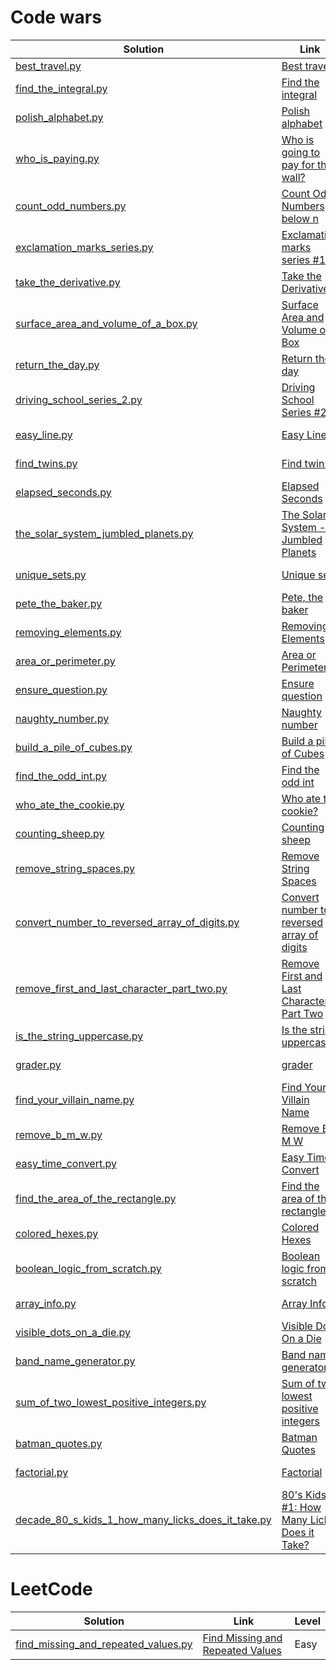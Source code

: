 # Code wars

| Solution                                                                                                                         | Link                                                                                                              | Level |
|----------------------------------------------------------------------------------------------------------------------------------|-------------------------------------------------------------------------------------------------------------------|-------|
| [best_travel.py](./src/code_problems/code_wars/best_travel.py)                                                                   | [Best travel](https://www.codewars.com/kata/55e7280b40e1c4a06d0000aa)                                             |       |
| [find_the_integral.py](./src/code_problems/code_wars/find_the_integral.py)                                                       | [Find the integral](https://www.codewars.com/kata/59811fd8a070625d4c000013)                                       |       |
| [polish_alphabet.py](./src/code_problems/code_wars/polish_alphabet.py)                                                           | [Polish alphabet](https://www.codewars.com/kata/57ab2d6072292dbf7c000039)                                         |       |
| [who_is_paying.py](./src/code_problems/code_wars/who_is_paying.py)                                                               | [Who is going to pay for the wall?](https://www.codewars.com/kata/58bf9bd943fadb2a980000a7)                       |       |
| [count_odd_numbers.py](./src/code_problems/code_wars/count_odd_numbers.py)                                                       | [Count Odd Numbers below n](https://www.codewars.com/kata/59342039eb450e39970000a6)                               |       |
| [exclamation_marks_series.py](src/code_problems/code_wars/exclamation_marks_series.py)                                           | [Exclamation marks series #11](https://www.codewars.com/kata/57fb09ef2b5314a8a90001ed)                            | 8 kyu |
| [take_the_derivative.py](src/code_problems/code_wars/kyu_8/take_the_derivative.py)                                               | [Take the Derivative](https://www.codewars.com/kata/5963c18ecb97be020b0000a2)                                     | 8 kyu |
| [surface_area_and_volume_of_a_box.py](src/code_problems/code_wars/kyu_8/surface_area_and_volume_of_a_box.py)                     | [Surface Area and Volume of a Box](https://www.codewars.com/kata/565f5825379664a26b00007c/)                       | 8 kyu |
| [return_the_day.py](src/code_problems/code_wars/kyu_8/return_the_day.py)                                                         | [Return the day](https://www.codewars.com/kata/59dd3ccdded72fc78b000b25)                                          | 8 kyu |
| [driving_school_series_2.py](src/code_problems/code_wars/kyu_7/driving_school_series_2.py)                                       | [Driving School Series #2](https://www.codewars.com/kata/589b1c15081bcbfe6700017a)                                | 7 Kyu |
| [easy_line.py](src/code_problems/code_wars/kyu_7/easy_line.py)                                                                   | [Easy Line](https://www.codewars.com/kata/56e7d40129035aed6c000632)                                               | 7 Kyu |
| [find_twins.py](src/code_problems/code_wars/kyu_7/find_twins.py)                                                                 | [Find twins](https://www.codewars.com/kata/5834315e06f227a6ac000099)                                              | 7 Kyu |
| [elapsed_seconds.py](src/code_problems/code_wars/kyu_7/elapsed_seconds.py)                                                       | [Elapsed Seconds](https://www.codewars.com/kata/517b25a48557c200b800000c)                                         | 7 Kyu |
| [the_solar_system_jumbled_planets.py](src/code_problems/code_wars/kyu_7/the_solar_system_jumbled_planets.py)                     | [The Solar System - Jumbled Planets](https://www.codewars.com/kata/678e32f27625ec1b6a0e5976)                      | 7 Kyu |
| [unique_sets.py](src/code_problems/code_wars/kyu_6/unique_sets.py)                                                               | [Unique sets](https://www.codewars.com/kata/67a88017e4f6c78e971870ee)                                             | 6 Kyu |
| [pete_the_baker.py](src/code_problems/code_wars/kyu_5/pete_the_baker.py)                                                         | [Pete, the baker](https://www.codewars.com/kata/525c65e51bf619685c000059)                                         | 5 Kyu |
| [removing_elements.py](src/code_problems/code_wars/kyu_8/removing_elements.py)                                                   | [Removing Elements]()                                                                                             | 8 Kyu |
| [area_or_perimeter.py](src/code_problems/code_wars/kyu_8/area_or_perimeter.py)                                                   | [Area or Perimeter]()                                                                                             | 8 Kyu |
| [ensure_question.py](src/code_problems/code_wars/kyu_8/ensure_question.py)                                                       | [Ensure question]()                                                                                               | 8 Kyu |
| [naughty_number.py](src/code_problems/code_wars/kyu_7/naughty_number.py)                                                         | [Naughty number](https://www.codewars.com/kata/679bdbe30a5faf7bbf634e0f)                                          | 8 Kyu |                                                                           | 8 Kyu |
| [build_a_pile_of_cubes.py](src/code_problems/code_wars/kyu_6/build_a_pile_of_cubes.py)                                           | [Build a pile of Cubes](https://www.codewars.com/kata/5592e3bd57b64d00f3000047/python)                            | 8 Kyu |
| [find_the_odd_int.py](src/code_problems/code_wars/kyu_6/find_the_odd_int.py)                                                     | [Find the odd int](https://www.codewars.com/kata/54da5a58ea159efa38000836)                                        | 8 Kyu |
| [who_ate_the_cookie.py](src/code_problems/code_wars/kyu_8/who_ate_the_cookie.py)                                                 | [Who ate the cookie?](https://www.codewars.com/kata/55a996e0e8520afab9000055/train/python)                        | 8 Kyu |
| [counting_sheep.py](src/code_problems/code_wars/kyu_8/counting_sheep.py)                                                         | [Counting sheep](https://www.codewars.com/kata/54edbc7200b811e956000556/train/python)                             | 8 Kyu |
| [remove_string_spaces.py](src/code_problems/code_wars/kyu_8/remove_string_spaces.py)                                             | [Remove String Spaces](https://www.codewars.com/kata/57eae20f5500ad98e50002c5/train/python)                       | 8 Kyu |
| [convert_number_to_reversed_array_of_digits.py](src/code_problems/code_wars/kyu_8/convert_number_to_reversed_array_of_digits.py) | [Convert number to reversed array of digits](https://www.codewars.com/kata/5583090cbe83f4fd8c000051/train/python) | 8 Kyu |
| [remove_first_and_last_character_part_two.py](src/code_problems/code_wars/kyu_8/remove_first_and_last_character_part_two.py)     | [Remove First and Last Character Part Two](https://www.codewars.com/kata/570597e258b58f6edc00230d/train/python)   | 8 Kyu |
| [is_the_string_uppercase.py](src/code_problems/code_wars/kyu_8/is_the_string_uppercase.py)                                       | [Is the string uppercase](https://www.codewars.com/kata/56cd44e1aa4ac7879200010b)                                 | 8 Kyu |
| [grader.py](src/code_problems/code_wars/kyu_8/grader.py)                                                                         | [grader](https://www.codewars.com/kata/53d16bd82578b1fb5b00128c/train/python)                                     | 8 Kyu |
| [find_your_villain_name.py](src/code_problems/code_wars/kyu_7/find_your_villain_name.py)                                         | [Find Your Villain Name](https://www.codewars.com/kata/536c00e21da4dc0a0700128b)                                  | 7 Kyu |
| [remove_b_m_w.py](src/code_problems/code_wars/kyu_7/remove_b_m_w.py)                                                             | [Remove B M W](https://www.codewars.com/kata/59de795c289ef9197f000c48/train/python)                               | 7 Kyu |
| [easy_time_convert.py](src/code_problems/code_wars/kyu_7/easy_time_convert.py)                                                   | [Easy Time Convert](https://www.codewars.com/kata/5a084a098ba9146690000969)                                       | 7 Kyu |
| [find_the_area_of_the_rectangle.py](src/code_problems/code_wars/kyu_7/find_the_area_of_the_rectangle.py)                         | [Find the area of the rectangle!](https://www.codewars.com/kata/580a0347430590220e000091)                         | 7 Kyu |
| [colored_hexes.py](src/code_problems/code_wars/kyu_7/colored_hexes.py)                                                           | [Colored Hexes](https://www.codewars.com/kata/57e17750621bca9e6f00006f)                                           | 7 Kyu |
| [boolean_logic_from_scratch.py](src/code_problems/code_wars/kyu_7/boolean_logic_from_scratch.py)                                 | [Boolean logic from scratch](https://www.codewars.com/kata/584d2c19766c2b2f6a00004f)                              | 7 Kyu |
| [array_info.py](src/code_problems/code_wars/kyu_7/array_info.py)                                                                 | [Array Info](https://www.codewars.com/kata/57f12b4d5f2f22651c00256d)                                              | 7 Kyu |
| [visible_dots_on_a_die.py](src/code_problems/code_wars/kyu_7/visible_dots_on_a_die.py)                                           | [Visible Dots On a Die](https://www.codewars.com/kata/5a39724945ddce2223000800)                                   | 7 Kyu |
| [band_name_generator.py](src/code_problems/code_wars/kyu_7/band_name_generator.py)                                               | [Band name generator](https://www.codewars.com/kata/59727ff285281a44e3000011/python)                              | 7 Kyu |
| [sum_of_two_lowest_positive_integers.py](src/code_problems/code_wars/kyu_7/sum_of_two_lowest_positive_integers.py)               | [Sum of two lowest positive integers](https://www.codewars.com/kata/558fc85d8fd1938afb000014)                     | 7 Kyu |
| [batman_quotes.py](src/code_problems/code_wars/kyu_7/batman_quotes.py)                                                           | [Batman Quotes](https://www.codewars.com/kata/551614eb77dd9ee37100003e)                                           | 7 Kyu |
| [factorial.py](src/code_problems/code_wars/kyu_7/factorial.py)                                                                   | [Factorial](https://www.codewars.com/kata/54ff0d1f355cfd20e60001fc)                                               | 7 Kyu |
| [decade_80_s_kids_1_how_many_licks_does_it_take.py](src/code_problems/code_wars/kyu_7/decade_80_s_kids_1_how_many_licks_does_it_take.py)       | [80's Kids #1: How Many Licks Does it Take?](https://www.codewars.com/kata/566091b73e119a073100003a)              | 7 Kyu |



# LeetCode


| Solution                                                                                                   | Link                                                                                                            | Level |
|------------------------------------------------------------------------------------------------------------|-----------------------------------------------------------------------------------------------------------------|-------|
| [find_missing_and_repeated_values.py](src/code_problems/leetcode/easy/find_missing_and_repeated_values.py) | [Find Missing and Repeated Values](https://leetcode.com/problems/find-missing-and-repeated-values/description/) | Easy  |
